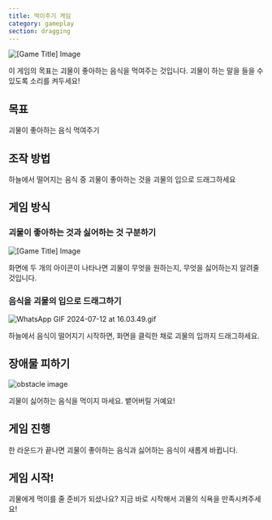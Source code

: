 ```yaml
---
title: 먹이주기 게임
category: gameplay
section: dragging
---
```

![[Game Title] Image](https://help.studycat.com/hc/article_attachments/34827003977625)

이 게임의 목표는 괴물이 좋아하는 음식을 먹여주는 것입니다. 괴물이 하는 말을 들을 수 있도록 소리를 켜두세요!

## 목표

괴물이 좋아하는 음식 먹여주기

## 조작 방법

하늘에서 떨어지는 음식 중 괴물이 좋아하는 것을 괴물의 입으로 드래그하세요

## 게임 방식

### 괴물이 좋아하는 것과 싫어하는 것 구분하기

![[Game Title] Image](https://help.studycat.com/hc/article_attachments/34827003977625)

화면에 두 개의 아이콘이 나타나면 괴물이 무엇을 원하는지, 무엇을 싫어하는지 알려줄 것입니다.

### 음식을 괴물의 입으로 드래그하기

![WhatsApp GIF 2024-07-12 at 16.03.49.gif](https://help.studycat.com/hc/article_attachments/34976665858457)

하늘에서 음식이 떨어지기 시작하면, 화면을 클릭한 채로 괴물의 입까지 드래그하세요.

## 장애물 피하기

![obstacle image](https://help.studycat.com/hc/article_attachments/34826992367897)

괴물이 싫어하는 음식을 먹이지 마세요. 뱉어버릴 거예요!

## 게임 진행

한 라운드가 끝나면 괴물이 좋아하는 음식과 싫어하는 음식이 새롭게 바뀝니다.

## 게임 시작!

괴물에게 먹이를 줄 준비가 되셨나요? 지금 바로 시작해서 괴물의 식욕을 만족시켜주세요!
```